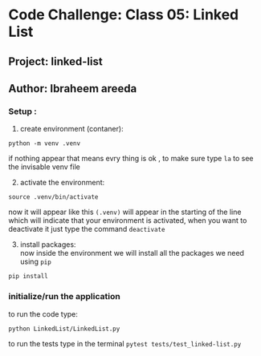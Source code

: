 # Code Challenge: Class 05: Linked List 
## Project: linked-list 
## Author: Ibraheem areeda
### Setup :
1. create environment (contaner):
```
python -m venv .venv
```
if nothing appear that means evry thing is ok , to make sure type `la` to see the invisable venv file

2. activate the environment:
```
source .venv/bin/activate
```
now it will appear like this `(.venv)` will appear in the starting of the line which will indicate that your environment is activated, when you want to deactivate it just type the command `deactivate`

3. install packages:   
now inside the environment we will install all the packages we need using `pip` 
```
pip install
```
###  initialize/run the application
to run the code type:
```
python LinkedList/LinkedList.py 
```
to run the tests type in the terminal `pytest tests/test_linked-list.py`

